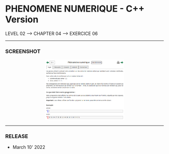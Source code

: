# PHENOMENE NUMERIQUE - C++ Version
LEVEL 02 --> CHAPTER 04 --> EXERCICE 06

---
### **SCREENSHOT**

<div align="center">
    <img
        src="https://github.com/Ayckinn/CPP/blob/main/FRANCE_IOI/LEVEL_02/Chapter_04/06_phenomene_numerique/todo.png"
        alt="DEMO"
        style="width:50%">
</div>

---
### **RELEASE**

- March 10' 2022